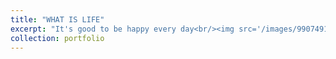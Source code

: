 ```yaml
---
title: "WHAT IS LIFE"
excerpt: "It's good to be happy every day<br/><img src='/images/99074911_p0_master1200.jpeg'>"
collection: portfolio
---
```

